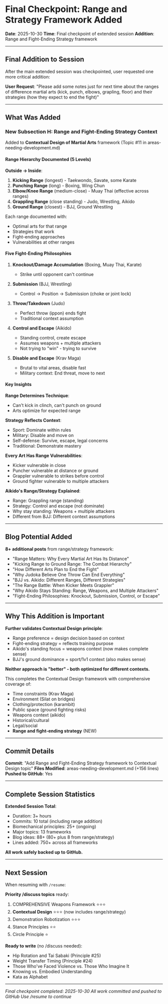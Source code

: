 # Final Checkpoint: Range and Strategy Framework Added

**Date**: 2025-10-30
**Time**: Final checkpoint of extended session
**Addition**: Range and Fight-Ending Strategy framework

---

## Final Addition to Session

After the main extended session was checkpointed, user requested one more critical addition:

**User Request**: "Please add some notes just for next time about the ranges of difference martial arts (kick, punch, elbows, grapling, floor) and their strategies (how they expect to end the fight)"

---

## What Was Added

### New Subsection H: Range and Fight-Ending Strategy Context

Added to **Contextual Design of Martial Arts** framework (Topic #11 in areas-needing-development.md)

#### Range Hierarchy Documented (5 Levels)

**Outside → Inside**:
1. **Kicking Range** (longest) - Taekwondo, Savate, some Karate
2. **Punching Range** (long) - Boxing, Wing Chun
3. **Elbow/Knee Range** (medium-close) - Muay Thai (effective across ranges)
4. **Grappling Range** (close standing) - Judo, Wrestling, Aikido
5. **Ground Range** (closest) - BJJ, Ground Wrestling

Each range documented with:
- Optimal arts for that range
- Strategies that work
- Fight-ending approaches
- Vulnerabilities at other ranges

#### Five Fight-Ending Philosophies

1. **Knockout/Damage Accumulation** (Boxing, Muay Thai, Karate)
   - Strike until opponent can't continue

2. **Submission** (BJJ, Wrestling)
   - Control → Position → Submission (choke or joint lock)

3. **Throw/Takedown** (Judo)
   - Perfect throw (ippon) ends fight
   - Traditional context assumption

4. **Control and Escape** (Aikido)
   - Standing control, create escape
   - Assumes weapons + multiple attackers
   - Not trying to "win" - trying to survive

5. **Disable and Escape** (Krav Maga)
   - Brutal to vital areas, disable fast
   - Military context: End threat, move to next

#### Key Insights

**Range Determines Technique**:
- Can't kick in clinch, can't punch on ground
- Arts optimize for expected range

**Strategy Reflects Context**:
- Sport: Dominate within rules
- Military: Disable and move on
- Self-defense: Survive, escape, legal concerns
- Traditional: Demonstrate mastery

**Every Art Has Range Vulnerabilities**:
- Kicker vulnerable in close
- Puncher vulnerable at distance or ground
- Grappler vulnerable to strikes before control
- Ground fighter vulnerable to multiple attackers

**Aikido's Range/Strategy Explained**:
- Range: Grappling range (standing)
- Strategy: Control and escape (not dominate)
- Why stay standing: Weapons + multiple attackers
- Different from BJJ: Different context assumptions

---

## Blog Potential Added

**8+ additional posts** from range/strategy framework:
- "Range Matters: Why Every Martial Art Has Its Distance"
- "Kicking Range to Ground Range: The Combat Hierarchy"
- "How Different Arts Plan to End the Fight"
- "Why Judoka Believe One Throw Can End Everything"
- "BJJ vs. Aikido: Different Ranges, Different Strategies"
- "The Range Battle: When Kicker Meets Grappler"
- "Why Aikido Stays Standing: Range, Weapons, and Multiple Attackers"
- "Fight-Ending Philosophies: Knockout, Submission, Control, or Escape"

---

## Why This Addition is Important

**Further validates Contextual Design principle**:
- Range preference = design decision based on context
- Fight-ending strategy = reflects training purpose
- Aikido's standing focus = weapons context (now makes complete sense)
- BJJ's ground dominance = sport/1v1 context (also makes sense)

**Neither approach is "better" - both optimized for different contexts.**

This completes the Contextual Design framework with comprehensive coverage of:
- Time constraints (Krav Maga)
- Environment (Silat on bridges)
- Clothing/protection (karambit)
- Public space (ground fighting risks)
- Weapons context (aikido)
- Historical/cultural
- Legal/social
- **Range and fight-ending strategy** (NEW)

---

## Commit Details

**Commit**: "Add Range and Fight-Ending Strategy framework to Contextual Design topic"
**Files Modified**: areas-needing-development.md (+156 lines)
**Pushed to GitHub**: Yes

---

## Complete Session Statistics

**Extended Session Total**:
- Duration: 3+ hours
- Commits: 10 total (including range addition)
- Biomechanical principles: 25+ (ongoing)
- Major topics: 13 frameworks
- Blog ideas: 88+ (80+ plus 8 from range/strategy)
- Lines added: 750+ across all frameworks

**All work safely backed up to GitHub.**

---

## Next Session

When resuming with `/resume`:

**Priority /discuss topics** ready:
1. COMPREHENSIVE Weapons Framework ⭐⭐⭐
2. **Contextual Design** ⭐⭐⭐ (now includes range/strategy)
3. Demonstration Robotization ⭐⭐⭐
4. Stance Principles ⭐⭐
5. Circle Principle ⭐

**Ready to write** (no /discuss needed):
- Hip Rotation and Tai Sabaki (Principle #25)
- Weight Transfer Timing (Principle #24)
- Those Who've Faced Violence vs. Those Who Imagine It
- Knowing vs. Embodied Understanding
- Kata as Alphabet

---

*Final checkpoint completed: 2025-10-30*
*All work committed and pushed to GitHub*
*Use /resume to continue*
